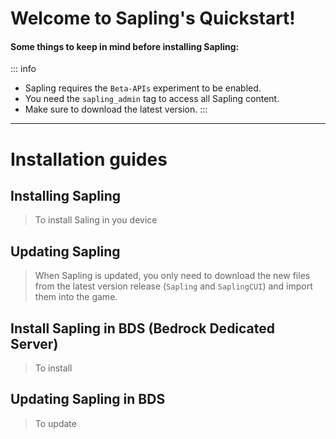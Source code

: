 # Welcome to Sapling's Quickstart!

#### Some things to keep in mind before installing Sapling:

::: info
- Sapling requires the `Beta-APIs` experiment to be enabled.
- You need the `sapling_admin` tag to access all Sapling content.
- Make sure to download the latest version.
:::

---

# Installation guides

## Installing Sapling
> To install Saling in you device

## Updating Sapling
> When Sapling is updated, you only need to download the new files from the latest version release (`Sapling` and `SaplingCUI`) and import them into the game.

## Install Sapling in BDS (Bedrock Dedicated Server)
> To install

## Updating Sapling in BDS
> To update